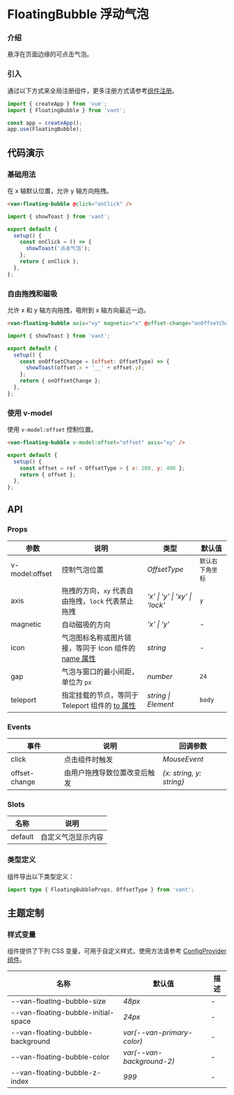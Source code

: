 # FloatingBubble 浮动气泡

### 介绍

悬浮在页面边缘的可点击气泡。

### 引入

通过以下方式来全局注册组件，更多注册方式请参考[组件注册](#/zh-CN/advanced-usage#zu-jian-zhu-ce)。

```js
import { createApp } from 'vue';
import { FloatingBubble } from 'vant';

const app = createApp();
app.use(FloatingBubble);
```

## 代码演示

### 基础用法

在 x 轴默认位置，允许 y 轴方向拖拽。

```html
<van-floating-bubble @click="onClick" />
```

```js
import { showToast } from 'vant';

export default {
  setup() {
    const onClick = () => {
      showToast('点击气泡');
    };
    return { onClick };
  },
};
```

### 自由拖拽和磁吸

允许 x 和 y 轴方向拖拽，吸附到 x 轴方向最近一边。

```html
<van-floating-bubble axis="xy" magnetic="x" @offset-change="onOffsetChange" />
```

```js
import { showToast } from 'vant';

export default {
  setup() {
    const onOffsetChange = (offset: OffsetType) => {
      showToast(offset.x + '__' + offset.y);
    };
    return { onOffsetChange };
  },
};
```

### 使用 v-model

使用 `v-model:offset` 控制位置。

```html
<van-floating-bubble v-model:offset="offset" axis="xy" />
```

```js
export default {
  setup() {
    const offset = ref < OffsetType > { x: 200, y: 400 };
    return { offset };
  },
};
```

## API

### Props

| 参数 | 说明 | 类型 | 默认值 |
| --- | --- | --- | --- |
| v-model:offset | 控制气泡位置 | _OffsetType_ | `默认右下角坐标` |
| axis | 拖拽的方向，`xy` 代表自由拖拽，`lock` 代表禁止拖拽 | _'x' \| 'y' \| 'xy' \| 'lock'_ | `y` |
| magnetic | 自动磁吸的方向 | _'x' \| 'y'_ | - |
| icon | 气泡图标名称或图片链接，等同于 Icon 组件的 [name 属性](#/zh-CN/icon#props) | _string_ | - |
| gap | 气泡与窗口的最小间距，单位为 `px` | _number_ | `24` |
| teleport | 指定挂载的节点，等同于 Teleport 组件的 [to 属性](https://cn.vuejs.org/api/built-in-components.html#teleport) | _string \| Element_ | `body` |

### Events

| 事件          | 说明                         | 回调参数                 |
| ------------- | ---------------------------- | ------------------------ |
| click         | 点击组件时触发               | _MouseEvent_             |
| offset-change | 由用户拖拽导致位置改变后触发 | _{x: string, y: string}_ |

### Slots

| 名称    | 说明               |
| ------- | ------------------ |
| default | 自定义气泡显示内容 |

### 类型定义

组件导出以下类型定义：

```ts
import type { FloatingBubbleProps, OffsetType } from 'vant';
```

## 主题定制

### 样式变量

组件提供了下列 CSS 变量，可用于自定义样式，使用方法请参考 [ConfigProvider 组件](#/zh-CN/config-provider)。

| 名称                                | 默认值                     | 描述 |
| ----------------------------------- | -------------------------- | ---- |
| --van-floating-bubble-size          | _48px_                     | -    |
| --van-floating-bubble-initial-space | _24px_                     | -    |
| --van-floating-bubble-background    | _var(--van-primary-color)_ | -    |
| --van-floating-bubble-color         | _var(--van-background-2)_  | -    |
| --van-floating-bubble-z-index       | _999_                      | -    |
